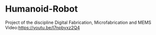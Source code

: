 # Humanoid-Robot
Project of the discipline Digital Fabrication, Microfabrication and MEMS
Video:https://youtu.be/I7npbyxz2Q4
